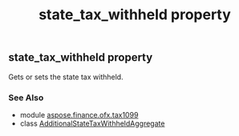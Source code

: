 ﻿---
title: state_tax_withheld property
second_title: Aspose.Finance for Python via .NET API References
description: 
type: docs
weight: 60
url: /python-net/aspose.finance.ofx.tax1099/additionalstatetaxwithheldaggregate/state_tax_withheld/
is_root: false
---

## state_tax_withheld property


Gets or sets the state tax withheld.

### See Also
* module [aspose.finance.ofx.tax1099](../../)
* class [AdditionalStateTaxWithheldAggregate](/finance/python-net/aspose.finance.ofx.tax1099/additionalstatetaxwithheldaggregate)
